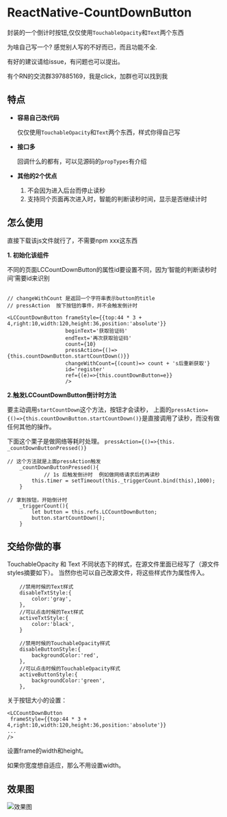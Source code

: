 # ReactNative-CountDownButton
封装的一个倒计时按钮,仅仅使用`TouchableOpacity`和`Text`两个东西

为啥自己写一个? 感觉别人写的不好而已，而且功能不全.

有好的建议请给issue，有问题也可以提出。

有个RN的交流群397885169，我是click，加群也可以找到我

## 特点
* **容易自己改代码**

	仅仅使用`TouchableOpacity`和`Text`两个东西，样式你得自己写

* **接口多**

	回调什么的都有，可以见源码的`propTypes`有介绍
	
* **其他的2个优点**
	
	1. 不会因为进入后台而停止读秒
	2. 支持同个页面再次进入时，智能的判断读秒时间，显示是否继续计时
	
	
	
## 怎么使用
直接下载该js文件就行了，不需要npm xxx这东西

**1. 初始化该组件**

不同的页面LCCountDownButton的属性id要设置不同，因为‘智能的判断读秒时间’需要id来识别


```

// changeWithCount 是返回一个字符串表示button的title
// pressAction  按下按钮的事件，并不会触发倒计时

<LCCountDownButton frameStyle={{top:44 * 3 + 4,right:10,width:120,height:36,position:'absolute'}}
                   beginText='获取验证码'
                   endText='再次获取验证码'
                   count={10}
                   pressAction={()=>{this.countDownButton.startCountDown()}}
                   changeWithCount={(count)=> count + 's后重新获取'}
                   id='register'   
                   ref={(e)=>{this.countDownButton=e}}
                   />

```

**2.触发LCCountDownButton倒计时方法**

要主动调用`startCountDown`这个方法，按钮才会读秒，
上面的`pressAction={()=>{this.countDownButton.startCountDown()}`是直接调用了读秒，而没有做任何其他的操作。

下面这个栗子是做网络等耗时处理。
`pressAction={()=>{this. _countDownButtonPressed()}`


```
// 这个方法就是上面pressAction触发
    _countDownButtonPressed(){
    		// 1s 后触发倒计时  例如做网络请求后的再读秒
        this.timer = setTimeout(this._triggerCount.bind(this),1000);
    }

// 拿到按钮，开始倒计时
    _triggerCount(){
        let button = this.refs.LCCountDownButton;
        button.startCountDown();
    }

```


## 交给你做的事 
TouchableOpacity 和 Text 不同状态下的样式，在源文件里面已经写了（源文件styles摘要如下）。
当然你也可以自己改源文件，将这些样式作为属性传入。



```
    //禁用时候的Text样式
    disableTxtStyle:{
        color:'gray',
    },
    //可以点击时候的Text样式
    activeTxtStyle:{
        color:'black',
    }
    
    //禁用时候的TouchableOpacity样式
    disableButtonStyle:{
        backgroundColor:'red',
    },
    //可以点击时候的TouchableOpacity样式
    activeButtonStyle:{
        backgroundColor:'green',
    },
```

关于按钮大小的设置：

```
<LCCountDownButton
 frameStyle={{top:44 * 3 + 4,right:10,width:120,height:36,position:'absolute'}}
...
/>
```
设置frame的width和height。

如果你宽度想自适应，那么不用设置width。

## 效果图
![效果图](https://github.com/kkkelicheng/ReactNative-CountDownButton/blob/master/countDownButton.gif)